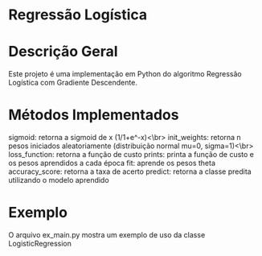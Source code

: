 # Regressão Logística

# Descrição Geral

Este projeto é uma implementação em Python do algoritmo Regressão Logística com Gradiente Descendente.

# Métodos Implementados


sigmoid: retorna a sigmoid de x (1/1+e^-x)<\br>
init_weights: retorna n pesos iniciados aleatoriamente (distribuição normal mu=0, sigma=1)<\br>
loss_function: retorna a função de custo
prints: printa a função de custo e os pesos aprendidos a cada época
fit: aprende os pesos theta
accuracy_score: retorna a taxa de acerto
predict: retorna a classe predita utilizando o modelo aprendido

# Exemplo

O arquivo ex_main.py mostra um exemplo de uso da classe LogisticRegression
